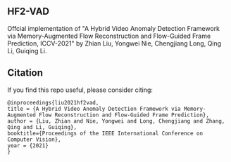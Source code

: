 ## HF2-VAD
Offcial implementation of "A Hybrid Video Anomaly Detection Framework via
Memory-Augmented Flow Reconstruction and Flow-Guided Frame Prediction, ICCV-2021" by
Zhian Liu, Yongwei Nie, Chengjiang Long, Qing Li, Guiqing Li.

## Citation
If you find this repo useful, please consider citing:
```
@inproceedings{liu2021hf2vad,
title = {A Hybrid Video Anomaly Detection Framework via Memory-Augmented Flow Reconstruction and Flow-Guided Frame Prediction},
author = {Liu, Zhian and Nie, Yongwei and Long, Chengjiang and Zhang, Qing and Li, Guiqing},
booktitle={Proceedings of the IEEE International Conference on Computer Vision},
year = {2021}
}
```
